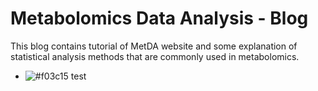 # Metabolomics Data Analysis - Blog

This blog contains tutorial of MetDA website and some explanation of statistical analysis methods that are commonly used in metabolomics.

- ![#f03c15 test](https://placehold.it/15/f03c15/000000?text=+)
